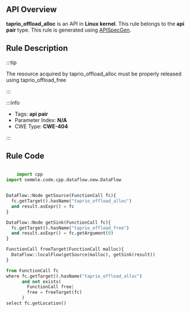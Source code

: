 ---
---


## API Overview
**taprio_offload_alloc** is an API in **Linux kernel**. This rule belongs to the **api pair** type. This rule is generated using [APISpecGen](../../tools/APISpecGen).
## Rule Description

:::tip

The resource acquired by taprio_offload_alloc must be properly released using taprio_offload_free

:::

:::info

- Tags: **api pair**
- Parameter Index: **N/A**
- CWE Type: **CWE-404**

:::

## Rule Code
```python

    import cpp
import semmle.code.cpp.dataflow.new.DataFlow


DataFlow::Node getSource(FunctionCall fc){
  fc.getTarget().hasName("taprio_offload_alloc")
  and result.asExpr() = fc
}

DataFlow::Node getSink(FunctionCall fc){
  fc.getTarget().hasName("taprio_offload_free")
  and result.asExpr() = fc.getArgument(0)
}

FunctionCall freeTarget(FunctionCall malloc){
  DataFlow::localFlow(getSource(malloc), getSink(result))
}

from FunctionCall fc
where fc.getTarget().hasName("taprio_offload_alloc")
      and not exists(
        FunctionCall free| 
        free = freeTarget(fc)
      )
select fc.getLocation()

    
```